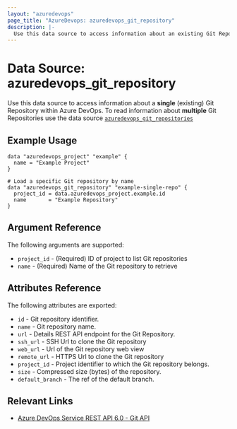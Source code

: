 ```yaml
---
layout: "azuredevops"
page_title: "AzureDevops: azuredevops_git_repository"
description: |-
  Use this data source to access information about an existing Git Repository within Azure DevOps.
---
```


# Data Source: azuredevops_git_repository

Use this data source to access information about a **single** (existing) Git Repository within Azure DevOps.
To read information about **multiple** Git Repositories use the data source [`azuredevops_git_repositories`](data_git_repositories.html)

## Example Usage

```hcl
data "azuredevops_project" "example" {
  name = "Example Project"
}

# Load a specific Git repository by name
data "azuredevops_git_repository" "example-single-repo" {
  project_id = data.azuredevops_project.example.id
  name       = "Example Repository"
}
```

## Argument Reference

The following arguments are supported:

- `project_id` - (Required) ID of project to list Git repositories
- `name` - (Required) Name of the Git repository to retrieve

## Attributes Reference

The following attributes are exported:

- `id` - Git repository identifier.
- `name` - Git repository name.
- `url` - Details REST API endpoint for the Git Repository.
- `ssh_url` - SSH Url to clone the Git repository
- `web_url` - Url of the Git repository web view
- `remote_url` - HTTPS Url to clone the Git repository
- `project_id` - Project identifier to which the Git repository belongs.
- `size` - Compressed size (bytes) of the repository.
- `default_branch` - The ref of the default branch.

## Relevant Links

- [Azure DevOps Service REST API 6.0 - Git API](https://docs.microsoft.com/en-us/rest/api/azure/devops/git/?view=azure-devops-rest-6.0)
